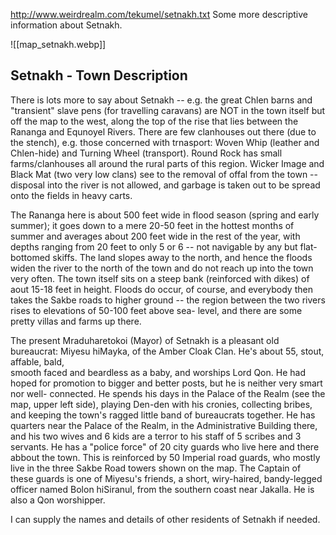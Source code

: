 http://www.weirdrealm.com/tekumel/setnakh.txt
Some more descriptive information about Setnakh.

![[map_setnakh.webp]]
## Setnakh - Town Description
There is lots more to say about Setnakh -- e.g. the great Chlen barns and 
"transient" slave pens (for travelling caravans) are NOT in the town itself but 
off the map to the west, along the top of the rise that lies between the Rananga
and Equnoyel Rivers. There are few clanhouses out there (due to the stench), 
e.g. those concerned with trnasport: Woven Whip (leather and Chlen-hide) and 
Turning Wheel (transport). Round Rock has small farms/clanhouses all around the 
rural parts of this region. Wicker Image and Black Mat (two very low clans) see 
to the removal of offal from the town -- disposal into the river is not allowed,
and garbage is taken out to be spread onto the fields in heavy carts. 

The Rananga here is about 500 feet wide in flood season (spring and early 
summer); it goes down to a mere 20-50 feet in the hottest months of summer and 
averages about 200 feet wide in the rest of the year, with depths ranging from 
20 feet to only 5 or 6 -- not navigable by any but flat-bottomed skiffs. The 
land slopes away to the north, and hence the floods widen the river to the north
of the town and do not reach up into the town very often. The town itself sits 
on a steep bank (reinforced with dikes) of aout 15-18 feet in height. Floods do 
occur, of course, and everybody then takes the Sakbe roads to higher ground -- 
the region between the two rivers rises to elevations of 50-100 feet above sea-
level, and there are some pretty villas and farms up there.

The present Mraduharetokoi (Mayor) of Setnakh is a pleasant old bureaucrat: 
Miyesu hiMayka, of the Amber Cloak Clan. He's about 55, stout, affable, bald,  
smooth faced and beardless as a baby, and worships Lord Qon. He had hoped for 
promotion to bigger and better posts, but he is neither very smart nor well-
connected. He spends his days in the Palace of the Realm (see the map, upper 
left side), playing Den-den with his cronies, collecting bribes, and keeping the
town's ragged little band of bureaucrats together. He has quarters near the 
Palace of the Realm, in the Administrative Building there, and his two wives and
6 kids are a terror to his staff of 5 scribes and 3 servants. He has a "police 
force" of 20 city guards who live here and there abbout the town. This is 
reinforced by 50 Imperial road guards, who mostly live in the three Sakbe Road 
towers shown on the map. The Captain of these guards is one of Miyesu's friends,
a short, wiry-haired, bandy-legged officer named Bolon hiSiranul, from the 
southern coast near Jakalla. He is also a Qon worshipper.

I can supply the names and details of other residents of Setnakh if needed.